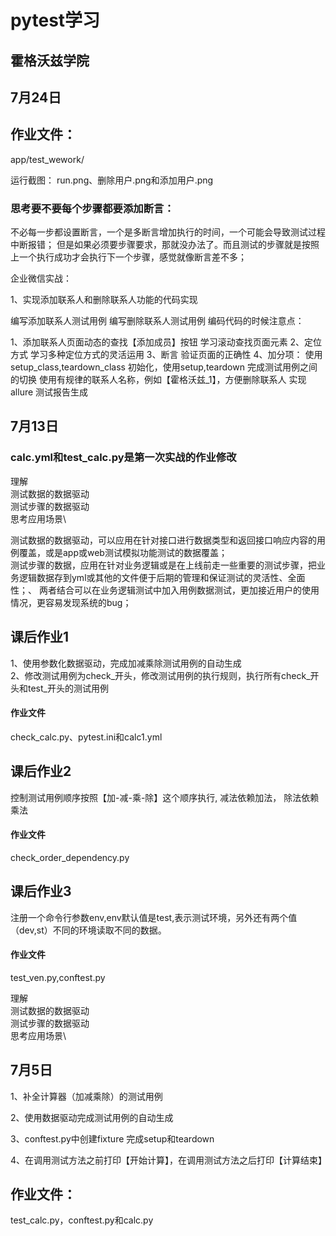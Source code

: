 # pytest学习
## 霍格沃兹学院
## 7月24日
## 作业文件：
app/test_wework/

运行截图：
run.png、删除用户.png和添加用户.png
### 思考要不要每个步骤都要添加断言：
不必每一步都设置断言，一个是多断言增加执行的时间，一个可能会导致测试过程中断报错；
但是如果必须要步骤要求，那就没办法了。而且测试的步骤就是按照上一个执行成功才会执行下一个步骤，感觉就像断言差不多；

企业微信实战：

1、实现添加联系人和删除联系人功能的代码实现

编写添加联系人测试用例
编写删除联系人测试用例
编码代码的时候注意点：

1、添加联系人页面动态的查找【添加成员】按钮
学习滚动查找页面元素
2、定位方式
学习多种定位方式的灵活运用
3、断言
验证页面的正确性
4、加分项：
使用 setup_class,teardown_class 初始化，使用setup,teardown 完成测试用例之间的切换
使用有规律的联系人名称，例如【霍格沃兹_1】，方便删除联系人
实现allure 测试报告生成





## 7月13日
### calc.yml和test_calc.py是第一次实战的作业修改

理解\
测试数据的数据驱动\
测试步骤的数据驱动\
思考应用场景\

测试数据的数据驱动，可以应用在针对接口进行数据类型和返回接口响应内容的用例覆盖，或是app或web测试模拟功能测试的数据覆盖；\
测试步骤的数据，应用在针对业务逻辑或是在上线前走一些重要的测试步骤，把业务逻辑数据存到yml或其他的文件便于后期的管理和保证测试的灵活性、全面性；、
两者结合可以在业务逻辑测试中加入用例数据测试，更加接近用户的使用情况，更容易发现系统的bug；

## 课后作业1
1、使用参数化数据驱动，完成加减乘除测试用例的自动生成\
2、修改测试用例为check_开头，修改测试用例的执行规则，执行所有check_开头和test_开头的测试用例
#### 作业文件
check_calc.py、pytest.ini和calc1.yml

## 课后作业2
控制测试用例顺序按照【加-减-乘-除】这个顺序执行,
减法依赖加法， 除法依赖乘法
#### 作业文件
check_order_dependency.py


## 课后作业3
注册一个命令行参数env,env默认值是test,表示测试环境，另外还有两个值 （dev,st）不同的环境读取不同的数据。
#### 作业文件 
test_ven.py,conftest.py

理解\
测试数据的数据驱动\
测试步骤的数据驱动\
思考应用场景\





## 7月5日

1、补全计算器（加减乘除）的测试用例

2、使用数据驱动完成测试用例的自动生成

3、conftest.py中创建fixture 完成setup和teardown

4、在调用测试方法之前打印【开始计算】，在调用测试方法之后打印【计算结束】

## 作业文件：
test_calc.py，conftest.py和calc.py

